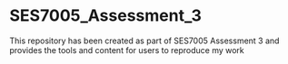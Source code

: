 # SES7005_Assessment_3
This repository has been created as part of SES7005 Assessment 3 and provides the tools and content for users to reproduce my work
